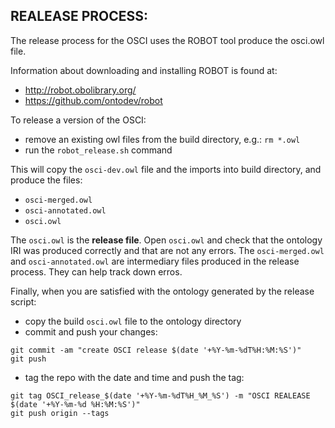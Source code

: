 ## REALEASE PROCESS:
The release process for the OSCI uses the ROBOT tool produce the osci.owl file.

Information about downloading and installing ROBOT is found at:
- http://robot.obolibrary.org/
- https://github.com/ontodev/robot

To release a version of the OSCI:
- remove an existing owl files from the build directory, e.g.: `rm *.owl` 
- run the `robot_release.sh` command

This will copy the `osci-dev.owl` file and the imports into build directory, and produce the files:

- `osci-merged.owl`
- `osci-annotated.owl`
- `osci.owl`

The `osci.owl` is the **release file**. Open `osci.owl` and check that the ontology IRI was produced correctly and that are not any errors.
The `osci-merged.owl` and `osci-annotated.owl` are intermediary files produced in the release process. They can help track down erros.

Finally, when you are satisfied with the ontology generated by the release script:

- copy the build `osci.owl` file to the ontology directory
- commit and push your changes:
```
git commit -am "create OSCI release $(date '+%Y-%m-%dT%H:%M:%S')"
git push
```
- tag the repo with the date and time and push the tag: 
```
git tag OSCI_release_$(date '+%Y-%m-%dT%H_%M_%S') -m "OSCI REALEASE $(date '+%Y-%m-%d %H:%M:%S')"
git push origin --tags
```
